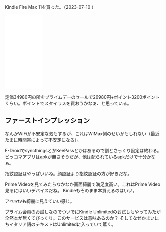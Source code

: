 Kindle Fire Max 11を買った。（2023-07-10 ）

<iframe sandbox="allow-popups allow-scripts allow-modals allow-forms allow-same-origin" style="width:120px;height:240px;" marginwidth="0" marginheight="0" scrolling="no" frameborder="0" src="//rcm-fe.amazon-adsystem.com/e/cm?lt1=_blank&bc1=000000&IS2=1&bg1=FFFFFF&fc1=000000&lc1=0000FF&t=karino203-22&language=ja_JP&o=9&p=8&l=as4&m=amazon&f=ifr&ref=as_ss_li_til&asins=B0B2SD8BVX&linkId=5c50a3c64ee475b05b7d6c1a37f95e1f"></iframe>

定価34980円の所をプライムデーのセールで26980円+ポイント3200ポイントくらい。ポイントでスタイラスを買おうかなぁ、と思っている。

## ファーストインプレッション

なんかWiFiが不安定な気もするが、これはWiMax側のせいかもしれない（最近たまに時間帯によって不安定になる）。

F-DroidでsyncthingsとかKeePassとかはあるので割とさっくり設定は終わる。
ピッコマアプリはapkが無さそうだが、他は配られているapkだけで十分かなぁ。

指紋認証はやっぱいいね。顔認証より指紋認証の方が好きだな。

Prime Videoを見てみたらなかなか画面綺麗で満足度高い。これはPrime Video見るにはいいデバイスだね。
Kindleもそのまま本買えるのはいい。

アベマtvも綺麗に見えていい感じ。

プライム会員のお試しなのでついでにKindle Unlimitedのお試しもやってみたが全然本が無くてびっくり。このサービスは意味あるのか？
そしてなぜかまいにちイタリア語のテキストはUnlimitedに入っていて驚く。